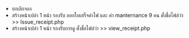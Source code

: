 
- ยกเลิกจอง 
- สร้างหน้าเปล่า 1 หน้า รองรับ ออกใบเสร็จค่าไฟ และ ค่า manternance 9 คน ตั้งชื่อไฟล์ว่า >>  Issue_receipt.php
- สร้างหน้าเปล่า 1 หน้า รองรับการดู ตั้งชื่อไฟล์ว่า >>  view_receipt.php